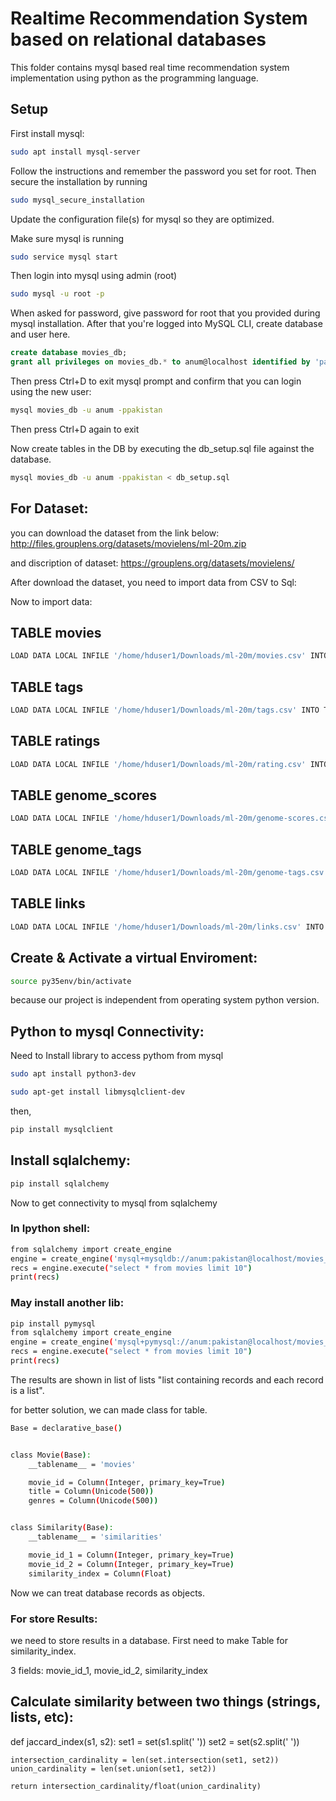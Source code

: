 # Realtime Recommendation System based on relational databases

This folder contains mysql based real time recommendation system implementation
using python as the programming language.


## Setup

First install mysql:

```bash
sudo apt install mysql-server
```

Follow the instructions and remember the password you set for root. Then secure the installation by
running

```bash
sudo mysql_secure_installation
```

Update the configuration file(s) for mysql so they are optimized.

Make sure mysql is running

```bash
sudo service mysql start
```

Then login into mysql using admin (root)

```bash
sudo mysql -u root -p
```

When asked for password, give password for root that you provided during mysql installation.
After that you're logged into MySQL CLI, create database and user here.

```sql
create database movies_db;
grant all privileges on movies_db.* to anum@localhost identified by 'pakistan';
```

Then press Ctrl+D to exit mysql prompt and confirm that you can login using the new user:

```bash
mysql movies_db -u anum -ppakistan
```

Then press Ctrl+D again to exit

Now create tables in the DB by executing the db_setup.sql file against the database.

```bash
mysql movies_db -u anum -ppakistan < db_setup.sql
```
## For Dataset:

you can download the dataset from the link below:
http://files.grouplens.org/datasets/movielens/ml-20m.zip

and discription of dataset:
https://grouplens.org/datasets/movielens/

After download the dataset, you need to import data from CSV to Sql:

Now to import data:

## TABLE movies

```bash
LOAD DATA LOCAL INFILE '/home/hduser1/Downloads/ml-20m/movies.csv' INTO TABLE movies FIELDS TERMINATED BY ',' ENCLOSED BY '"' LINES TERMINATED BY '\r\n' IGNORE 1 ROWS;
```
## TABLE tags

```bash
LOAD DATA LOCAL INFILE '/home/hduser1/Downloads/ml-20m/tags.csv' INTO TABLE tags FIELDS TERMINATED BY ',' ENCLOSED BY '"' LINES TERMINATED BY '\r\n' IGNORE 1 ROWS;
```
## TABLE ratings

```bash
LOAD DATA LOCAL INFILE '/home/hduser1/Downloads/ml-20m/rating.csv' INTO TABLE ratings FIELDS TERMINATED BY ',' ENCLOSED BY '"' LINES TERMINATED BY '\r\n' IGNORE 1 ROWS;
```
## TABLE genome_scores

```bash
LOAD DATA LOCAL INFILE '/home/hduser1/Downloads/ml-20m/genome-scores.csv' INTO TABLE genome-scores FIELDS TERMINATED BY ',' ENCLOSED BY '"' LINES TERMINATED BY '\r\n' IGNORE 1 ROWS;
```
## TABLE genome_tags

```bash
LOAD DATA LOCAL INFILE '/home/hduser1/Downloads/ml-20m/genome-tags.csv' INTO TABLE genome_tags FIELDS TERMINATED BY ',' ENCLOSED BY '"' LINES TERMINATED BY '\r\n' IGNORE 1 ROWS;
```
## TABLE links

```bash
LOAD DATA LOCAL INFILE '/home/hduser1/Downloads/ml-20m/links.csv' INTO TABLE links FIELDS TERMINATED BY ',' ENCLOSED BY '"' LINES TERMINATED BY '\r\n' IGNORE 1 ROWS;
```

## Create & Activate a virtual Enviroment:
```bash
source py35env/bin/activate
```
because our project is independent from operating system python version.

## Python to mysql Connectivity:
Need to Install library to access pythom from mysql
```bash
sudo apt install python3-dev
```
```bash
sudo apt-get install libmysqlclient-dev
```
then,
```bash
pip install mysqlclient
```

## Install sqlalchemy:
```bash
pip install sqlalchemy
```
Now to get connectivity to mysql from sqlalchemy

### In Ipython shell:
```bash
from sqlalchemy import create_engine
engine = create_engine('mysql+mysqldb://anum:pakistan@localhost/movies_db')
recs = engine.execute("select * from movies limit 10")
print(recs)
```
### May install another lib:
```bash
pip install pymysql
from sqlalchemy import create_engine
engine = create_engine('mysql+pymysql://anum:pakistan@localhost/movies_db')
recs = engine.execute("select * from movies limit 10")
print(recs)
```
The results are shown in list of lists
"list containing records and each record is a list".

for better solution, we can made class for table.
```bash
Base = declarative_base()


class Movie(Base):
    __tablename__ = 'movies'

    movie_id = Column(Integer, primary_key=True)
    title = Column(Unicode(500))
    genres = Column(Unicode(500))


class Similarity(Base):
    __tablename__ = 'similarities'

    movie_id_1 = Column(Integer, primary_key=True)
    movie_id_2 = Column(Integer, primary_key=True)
    similarity_index = Column(Float)
```
Now we can treat database records as objects.

### For store Results:
we need to store results in a database.
First need to make Table for similarity_index.

3 fields: movie_id_1, movie_id_2, similarity_index

## Calculate similarity between two things (strings, lists, etc):
def jaccard_index(s1, s2):
    set1 = set(s1.split(' '))
    set2 = set(s2.split(' '))

    intersection_cardinality = len(set.intersection(set1, set2))
    union_cardinality = len(set.union(set1, set2))

    return intersection_cardinality/float(union_cardinality)
